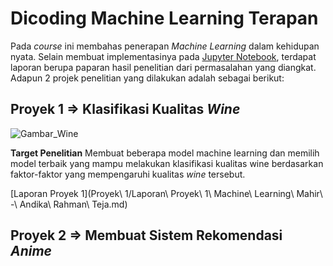 # Dicoding Machine Learning Terapan

Pada *course* ini membahas penerapan *Machine Learning* dalam kehidupan nyata. Selain membuat implementasinya pada [Jupyter Notebook](https://jupyter.org/), terdapat laporan berupa paparan hasil penelitian dari permasalahan yang diangkat. Adapun 2 projek penelitian yang dilakukan adalah sebagai berikut:

## Proyek 1 => Klasifikasi Kualitas *Wine*

![Gambar_Wine](https://res.cloudinary.com/dk0z4ums3/image/upload/v1616382898/attached_image/keuntungan-dan-kerugian-mengonsumsi-wine.jpg)

**Target Penelitian**
Membuat beberapa model machine learning dan memilih model terbaik yang mampu melakukan klasifikasi kualitas wine berdasarkan faktor-faktor yang mempengaruhi kualitas *wine* tersebut.

[Laporan Proyek 1](Proyek\ 1/Laporan\ Proyek\ 1\ Machine\ Learning\ Mahir\ -\ Andika\ Rahman\ Teja.md)

## Proyek 2 => Membuat Sistem Rekomendasi *Anime*
